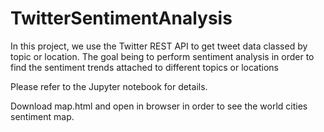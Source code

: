 # TwitterSentimentAnalysis

In this project, we use the Twitter REST API to get tweet data classed by topic or location. The goal being to perform sentiment analysis in order to find the sentiment trends attached to different topics or locations

Please refer to the Jupyter notebook for details.

Download map.html and open in browser in order to see the world cities sentiment map.
